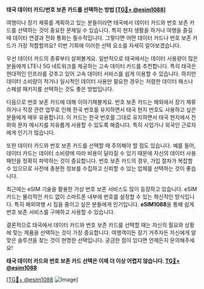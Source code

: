 **태국 데이터 카드/번호 보존 카드를 선택하는 방법 [[TG💪+ @esim1088](https://t.me/s/esim1088)]**

여행이나 장기 체류를 계획하고 있는 분들이라면 태국에서 데이터 카드와 번호 보존 카드를 선택하는 것이 중요한 문제일 수 있습니다. 특히 현지 생활을 하거나 여행을 즐길 때 데이터 연결과 전화 통화는 필수적입니다. 그렇다면 어떤 데이터 카드나 번호 보존 카드가 가장 적합할까요? 이번 기회에 이러한 선택 요소를 자세히 알아보겠습니다.

우선 데이터 카드의 종류부터 살펴볼게요. 일반적으로 태국에서는 데이터 사용량이 많은 분들에게 LTE나 5G 네트워크를 제공하는 고속 데이터 카드를 추천합니다. 특히 태국은 현대적인 인프라를 갖추고 있어 고속 데이터 서비스를 쉽게 이용할 수 있습니다. 하지만 데이터 소비량이 적거나 일시적인 데이터 사용만 필요한 경우는 저렴한 데이터 패스나 스페셜 패키지를 선택하는 것도 좋은 방법입니다.

다음으로 번호 보존 카드에 대해 이야기해볼게요. 번호 보존 카드는 해외에서 장기 체류하거나 직장 관련 업무로 인해 한국 번호를 유지하면서 태국 현지 번호도 사용하고 싶은 분들에게 매우 유용합니다. 이 카드는 한국 번호를 그대로 유지하면서 태국 현지에서 전화와 문자 메시지를 자유롭게 사용할 수 있도록 해줍니다. 특히 사업가나 외국인 근로자에게 인기가 많습니다.

또한 데이터 카드와 번호 보존 카드를 선택할 때 주의해야 할 점도 있습니다. 예를 들어, 데이터 카드는 데이터 소비량에 따라 비용이 달라질 수 있기 때문에 자신의 데이터 사용 패턴을 정확히 파악하는 것이 중요합니다. 번호 보존 카드의 경우, 가입 절차가 복잡할 수 있으므로 사전에 충분한 정보를 수집하고 신뢰할 수 있는 업체를 선택하는 것이 좋습니다.

최근에는 eSIM 기술을 활용한 가상 번호 보존 서비스도 많이 등장하고 있습니다. eSIM 카드는 물리적인 카드 없이 스마트폰 내부에 번호를 설정할 수 있는 혁신적인 방식입니다. 특히 해외여행 시 짐을 줄이고 싶은 분들에게 인기입니다. **eSIM1088**을 통해 쉽게 번호 보존 서비스를 구매하고 사용할 수 있습니다.

결론적으로 태국에서 데이터 카드와 번호 보존 카드를 선택할 때는 자신의 필요와 상황에 맞는 제품을 선택하는 것이 가장 중요합니다. 여행객이든 장기 거주자든 자신에게 알맞은 솔루션을 찾는 것이 현명한 선택입니다. 궁금한 점이 있다면 언제든지 문의해주세요! 

**태국 데이터 카드와 번호 보존 카드 선택은 이제 더 이상 어렵지 않습니다. [TG💪+ @esim1088](https://t.me/s/esim1088)**

[[TG💪+ @esim1088](https://t.me/s/esim1088) ![Image](https://i.postimg.cc/Y0z9fWf4/image.png)]